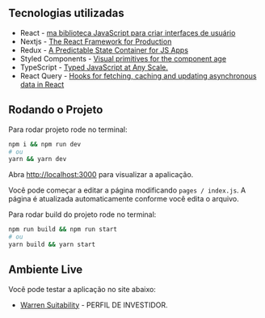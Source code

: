 ## Tecnologias utilizadas
  
 - React - [ma biblioteca JavaScript para criar interfaces de usuário](https://pt-br.reactjs.org/)
 - Nextjs - [The React Framework for Production](https://nextjs.org/docs)
 - Redux - [A Predictable State Container for JS Apps](https://redux.js.org/)
 - Styled Components - [Visual primitives for the component age](https://styled-components.com/)
 - TypeScript - [Typed JavaScript at Any Scale.](https://www.typescriptlang.org/)
 - React Query - [Hooks for fetching, caching and updating asynchronous data in React](https://react-query.tanstack.com/)

## Rodando o Projeto

Para rodar projeto rode no terminal:

```bash
npm i && npm run dev
# ou
yarn && yarn dev
```

Abra [http://localhost:3000](http://localhost:3000) para visualizar a apalicação.

Você pode começar a editar a página modificando `pages / index.js`. A página é atualizada automaticamente conforme você edita o arquivo.

Para rodar build do projeto rode no terminal:

```bash
npm run build && npm run start
# ou
yarn build && yarn start
```

## Ambiente Live

Você pode testar a aplicação no site abaixo:

- [Warren Suitability](https://warren-suitability.vercel.app/) - PERFIL DE INVESTIDOR.

